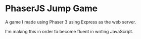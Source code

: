 # PhaserJS Jump Game
A game I made using Phaser 3 using Express as the web server.

I'm making this in order to become fluent in writing JavaScript.
